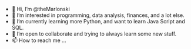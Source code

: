 - 👋 Hi, I’m @theMarlonski
- 👀 I’m interested in programming, data analysis, finances, and a lot else.
- 🌱 I’m currently learning more Python, and want to learn Java Script and SQL.
- 💞️ I’m open to collaborate and trying to always learn some new stuff.
- 📫 How to reach me ...

<!---
theMarlonski/theMarlonski is a ✨ special ✨ repository because its `README.md` (this file) appears on your GitHub profile.
You can click the Preview link to take a look at your changes.
--->
